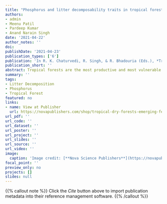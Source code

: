 ```yaml
---
title: "Phosphorus and litter decomposability traits in tropical forest ecosystems under changing environment: A synthesis"
authors:
- admin
- Meenu Patil
- Pardeep Kumar
- Anand Narain Singh
date: '2021-04-22'
author_notes: ''
doi: 
publishDate: '2021-04-23'
publication_types: ['6']
publication: 'In R. K. Chaturvedi, R. Singh, & R. Bhadouria (Eds.), *Tropical Dry Forests: Emerging Features and Ecological Perspectives* (pp. 311–336). Nova Science Publishers, Inc., New York'
publication_short: ''
abstract: Tropical forests are the most productive and most vulnerable terrestrial ecosystems facing environmental changes. These ecosystems substantially control global nutrient cycling. Although our understanding of carbon and nitrogen cycling has considerably improved during the past decades, phosphorus cycling in tropical forests still remains poorly understood. Tropical forests are characterized by severe phosphorus limitation and very high productivity at the same time. This suggests that tropical plants must have the capacity to adapt to such nutrient-poor environments, which should be reflected in the nutrient concentration of plant tissues via their phosphorus resorption efficiencies and the overall phosphorus cycling. This chapter aims to provide the general patterns and mechanisms of phosphorus cycling in tropical forests. Based on the available evidence, we first overview the general nutrient cycling pattern, then highlight the mechanisms of phosphorus control, and finally discuss the possible responses to climate change. Actually, phosphorus cycling involves soil, plant biomass, and litter as the storage components, and recycling of phosphorus takes place among these components. However, due to substantial loss of nutrients, the cycling of phosphorus tends to slow down with time. Studies involving the external supply of phosphorus have suggested a considerable enhancement in the phosphorus cycle, but this enhancement could not sustain over time. Climatic factors generally control many processes of nutrient cycling; therefore, ongoing climate change has been expected to alter the phosphorus cycling in the tropical forests as well. The available evidence suggests that warm-moist conditions will favor faster litter decomposition rates, whereas seasonality in precipitation will slow down the nutrient cycling. Therefore, in this chapter, we tried to answer how litter decomposability traits and the addition of phosphorus nutrient are controlling the cycling of nutrients in the tropical forest ecosystems under changing environmental conditions.
summary: ''
tags:
- Litter Decomposition
- Phosphorus
- Tropical Forest
featured: no
links:
- name: View at Publisher
  url: https://novapublishers.com/shop/tropical-dry-forests-emerging-features-and-ecological-perspectives/
url_pdf: ''
url_code: ''
url_dataset: ''
url_poster: ''
url_project: ''
url_slides: ''
url_source: ''
url_video: ''
image:
  caption: 'Image credit: [**Nova Science Publishers**](https://novapublishers.com/shop/tropical-dry-forests-emerging-features-and-ecological-perspectives/)'
focal_point: ''
preview_only: no
projects: []
slides: null
---
```


  {{% callout note %}}
Click the *Cite* button above to import publication metadata into their reference management software.
{{% /callout %}}
